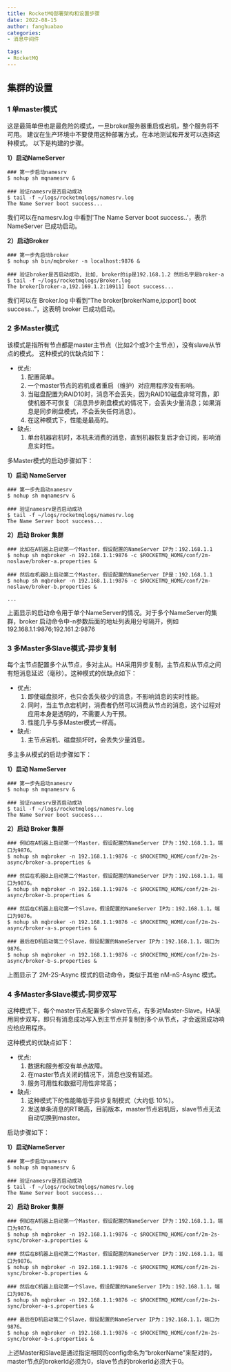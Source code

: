 ```yaml
---
title: RocketMQ部署架构和设置步骤
date: 2022-08-15
author: fanghuabao
categories:
- 消息中间件

tags:
- RocketMQ
---
```




## 集群的设置

### 1 单master模式

这是最简单但也是最危险的模式，一旦broker服务器重启或宕机，整个服务将不可用。 建议在生产环境中不要使用这种部署方式，在本地测试和开发可以选择这种模式。 以下是构建的步骤。

**1）启动NameServer**

```shell
### 第一步启动namesrv
$ nohup sh mqnamesrv &
 
### 验证namesrv是否启动成功
$ tail -f ~/logs/rocketmqlogs/namesrv.log
The Name Server boot success...
```

我们可以在namesrv.log 中看到'The Name Server boot success..'，表示NameServer 已成功启动。

**2）启动Broker**

```shell
### 第一步先启动broker
$ nohup sh bin/mqbroker -n localhost:9876 &

### 验证broker是否启动成功, 比如, broker的ip是192.168.1.2 然后名字是broker-a
$ tail -f ~/logs/rocketmqlogs/Broker.log 
The broker[broker-a,192.169.1.2:10911] boot success...
```

我们可以在 Broker.log 中看到“The broker[brokerName,ip:port] boot success..”，这表明 broker 已成功启动。

### 2 多Master模式

该模式是指所有节点都是master主节点（比如2个或3个主节点），没有slave从节点的模式。 这种模式的优缺点如下：

- 优点: 
  1. 配置简单。
  2. 一个master节点的宕机或者重启（维护）对应用程序没有影响。
  3. 当磁盘配置为RAID10时，消息不会丢失，因为RAID10磁盘非常可靠，即使机器不可恢复（消息异步刷盘模式的情况下，会丢失少量消息；如果消息是同步刷盘模式，不会丢失任何消息）。
  4. 在这种模式下，性能是最高的。
- 缺点:
  1. 单台机器宕机时，本机未消费的消息，直到机器恢复后才会订阅，影响消息实时性。

多Master模式的启动步骤如下：

**1）启动 NameServer**

```shell
### 第一步先启动namesrv
$ nohup sh mqnamesrv &
 
### 验证namesrv是否启动成功
$ tail -f ~/logs/rocketmqlogs/namesrv.log
The Name Server boot success...
```

**2）启动 Broker 集群**

```shell
### 比如在A机器上启动第一个Master，假设配置的NameServer IP为：192.168.1.1
$ nohup sh mqbroker -n 192.168.1.1:9876 -c $ROCKETMQ_HOME/conf/2m-noslave/broker-a.properties &
 
### 然后在机器B上启动第二个Master，假设配置的NameServer IP是：192.168.1.1
$ nohup sh mqbroker -n 192.168.1.1:9876 -c $ROCKETMQ_HOME/conf/2m-noslave/broker-b.properties &

...
```

上面显示的启动命令用于单个NameServer的情况。对于多个NameServer的集群，broker 启动命令中-n参数后面的地址列表用分号隔开，例如 192.168.1.1:9876;192.161.2:9876

### 3 多Master多Slave模式-异步复制

每个主节点配置多个从节点，多对主从。HA采用异步复制，主节点和从节点之间有短消息延迟（毫秒）。这种模式的优缺点如下：

- 优点:
  1. 即使磁盘损坏，也只会丢失极少的消息，不影响消息的实时性能。
  2. 同时，当主节点宕机时，消费者仍然可以消费从节点的消息，这个过程对应用本身是透明的，不需要人为干预。
  3. 性能几乎与多Master模式一样高。
- 缺点:
  1. 主节点宕机、磁盘损坏时，会丢失少量消息。

多主多从模式的启动步骤如下：

**1）启动 NameServer**

```shell
### 第一步先启动namesrv
$ nohup sh mqnamesrv &
 
### 验证namesrv是否启动成功
$ tail -f ~/logs/rocketmqlogs/namesrv.log
The Name Server boot success...
```

**2）启动 Broker 集群**

```shell
### 例如在A机器上启动第一个Master，假设配置的NameServer IP为：192.168.1.1，端口为9876。
$ nohup sh mqbroker -n 192.168.1.1:9876 -c $ROCKETMQ_HOME/conf/2m-2s-async/broker-a.properties &
 
### 然后在机器B上启动第二个Master，假设配置的NameServer IP为：192.168.1.1，端口为9876。
$ nohup sh mqbroker -n 192.168.1.1:9876 -c $ROCKETMQ_HOME/conf/2m-2s-async/broker-b.properties &
 
### 然后在C机器上启动第一个Slave，假设配置的NameServer IP为：192.168.1.1，端口为9876。
$ nohup sh mqbroker -n 192.168.1.1:9876 -c $ROCKETMQ_HOME/conf/2m-2s-async/broker-a-s.properties &
 
### 最后在D机启动第二个Slave，假设配置的NameServer IP为：192.168.1.1，端口为9876。
$ nohup sh mqbroker -n 192.168.1.1:9876 -c $ROCKETMQ_HOME/conf/2m-2s-async/broker-b-s.properties &
```

上图显示了 2M-2S-Async 模式的启动命令，类似于其他 nM-nS-Async 模式。

### 4 多Master多Slave模式-同步双写

这种模式下，每个master节点配置多个slave节点，有多对Master-Slave。HA采用同步双写，即只有消息成功写入到主节点并复制到多个从节点，才会返回成功响应给应用程序。

这种模式的优缺点如下：

- 优点: 
  1. 数据和服务都没有单点故障。
  2. 在master节点关闭的情况下，消息也没有延迟。
  3. 服务可用性和数据可用性非常高；
- 缺点:
  1. 这种模式下的性能略低于异步复制模式（大约低 10%）。
  2. 发送单条消息的RT略高，目前版本，master节点宕机后，slave节点无法自动切换到master。

启动步骤如下：

**1）启动NameServer**

```shell
### 第一步启动namesrv
$ nohup sh mqnamesrv &
 
### 验证namesrv是否启动成功
$ tail -f ~/logs/rocketmqlogs/namesrv.log
The Name Server boot success...
```

**2）启动 Broker 集群**

```shell
### 例如在A机器上启动第一个Master，假设配置的NameServer IP为：192.168.1.1，端口为9876。
$ nohup sh mqbroker -n 192.168.1.1:9876 -c $ROCKETMQ_HOME/conf/2m-2s-sync/broker-a.properties &
 
### 然后在B机器上启动第二个Master，假设配置的NameServer IP为：192.168.1.1，端口为9876。
$ nohup sh mqbroker -n 192.168.1.1:9876 -c $ROCKETMQ_HOME/conf/2m-2s-sync/broker-b.properties &
 
### 然后在C机器上启动第一个Slave，假设配置的NameServer IP为：192.168.1.1，端口为9876。
$ nohup sh mqbroker -n 192.168.1.1:9876 -c $ROCKETMQ_HOME/conf/2m-2s-sync/broker-a-s.properties &
 
### 最后在D机启动第二个Slave，假设配置的NameServer IP为：192.168.1.1，端口为9876。
$ nohup sh mqbroker -n 192.168.1.1:9876 -c $ROCKETMQ_HOME/conf/2m-2s-sync/broker-b-s.properties &
```

上述Master和Slave是通过指定相同的config命名为“brokerName”来配对的，master节点的brokerId必须为0，slave节点的brokerId必须大于0。
